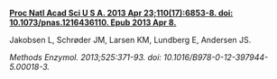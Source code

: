 [**Proc Natl Acad Sci U S A. 2013 Apr 23;110(17):6853-8. doi: 10.1073/pnas.1216436110. Epub 2013 Apr 8.**](https://www.ncbi.nlm.nih.gov/pubmed/23569271)

Jakobsen L, Schrøder JM, Larsen KM, Lundberg E, Andersen JS.

*Methods Enzymol. 2013;525:371-93. doi: 10.1016/B978-0-12-397944-5.00018-3.*
